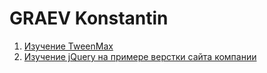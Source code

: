 # GRAEV Konstantin

1. [Изучение TweenMax](../Study-TweenMax)
2. [Изучение jQuery на примере верстки сайта компании](../eksko_jQuery)
